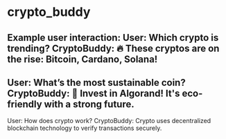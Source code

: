 # crypto_buddy

Example user interaction:
User: Which crypto is trending?
CryptoBuddy: 🔥 These cryptos are on the rise: Bitcoin, Cardano, Solana!
--------------------------------------
User: What’s the most sustainable coin?
CryptoBuddy: 🌱 Invest in Algorand! It's eco-friendly with a strong future.
--------------------------------------
User: How does crypto work?
CryptoBuddy: Crypto uses decentralized blockchain technology to verify transactions securely.
